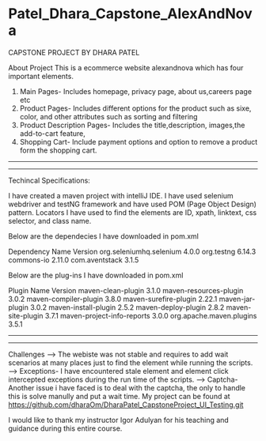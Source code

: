 # Patel_Dhara_Capstone_AlexAndNova
CAPSTONE PROJECT BY DHARA PATEL

About Project
This is a ecommerce website alexandnova which has four important elements.
1. Main Pages- Includes homepage, privacy page, about us,careers page etc
2. Product Pages- Includes different options for the product such as sixe, color, and other attributes such as sorting and filtering
3. Product Description Pages- Includes the title,description, images,the add-to-cart feature, 
4. Shopping Cart- Include payment options and option to remove a product form the shopping cart.

---------------------------------------------------------------------------------------------------
---------------------------------------------------------------------------------------------------
Techincal Specifications:

I have created a maven project with intelliJ IDE. I have used selenium webdriver and testNG framework and have used POM (Page Object Design) pattern.
Locators I have used to find the elements are ID, xpath, linktext, css selector, and class name.

Below are the dependecies I have downloaded in pom.xml 

Dependency Name               Version
org.seleniumhq.selenium        4.0.0
org.testng                     6.14.3
commons-io                     2.11.0
com.aventstack                 3.1.5

Below are the plug-ins I have downloaded in pom.xml


Plugin Name                  Version
maven-clean-plugin             3.1.0
maven-resources-plugin         3.0.2
maven-compiler-plugin          3.8.0
maven-surefire-plugin          2.22.1
maven-jar-plugin               3.0.2
maven-install-plugin           2.5.2
maven-deploy-plugin            2.8.2
maven-site-plugin              3.7.1
maven-project-info-reports     3.0.0
org.apache.maven.plugins       3.5.1

---------------------------------------------------------------------------------------------------------------------
---------------------------------------------------------------------------------------------------------------------

Challenges 
--> The webiste was not stable and requires to add wait scenarios at many places just to find the element while running the scripts.
--> Exceptions- I have encountered stale element and element click intercepted exceptions during the run time of the scripts.
--> Captcha-Another issue i have faced is to deal with the captcha, the only to handle this is solve manully and put a wait time.
My project can be found at https://github.com/dharaOm/DharaPatel_CapstoneProject_UI_Testing.git 

I would like to thank my instructor Igor Adulyan for his teaching and guidance during this entire course. 

